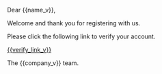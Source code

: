 Dear {{name_v}},

Welcome and thank you for registering with us.

Please click the following link to verify your account.

<a href="{{verify_link_v}}">{{verify_link_v}}</a>


The {{company_v}} team.

